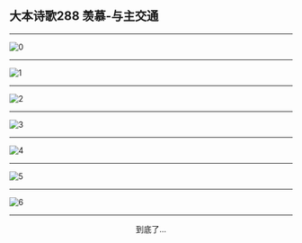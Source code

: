 
## 大本诗歌288 羡慕-与主交通
        
<div id="aplayer0"></div>

---

<img alt="0" data-original="/data/d0287/0">

---

<img alt="1" data-original="/data/d0287/1">

---

<img alt="2" data-original="/data/d0287/2">

---

<img alt="3" data-original="/data/d0287/3">

---

<img alt="4" data-original="/data/d0287/4">

---

<img alt="5" data-original="/data/d0287/5">

---

<img alt="6" data-original="/data/d0287/6">

---

<p style="text-align: center">到底了...</p>

<script src="/js/dist-view.js"></script>

<script>
MAIN.id = 'd0287';
        
const ap0 = new APlayer({
    container: document.getElementById('aplayer0'),
    volume: 1,
    loop: 'none',
    preload: 'none',
    audio: [{
        name: '大本诗歌288.mp3',
        artist: '大本诗歌',
        url: 'https://res.wx.qq.com/voice/getvoice?mediaid=MzI0NTk3MDM5M18yMjQ3NDkxMDQx',
        cover: '/favicon'
    }]
});
</script>
